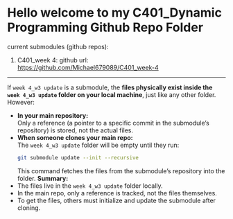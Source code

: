 # Hello welcome to my C401_Dynamic Programming Github Repo Folder



current submodules (github repos):
1. C401_week 4:
github url: https://github.com/Michael679089/C401_week-4

------

If `week 4_w3 update` is a submodule, the **files physically exist inside the `week 4_w3 update` folder on your local machine**, just like any other folder. However:
- **In your main repository:**  
  Only a reference (a pointer to a specific commit in the submodule’s repository) is stored, not the actual files.
- **When someone clones your main repo:**  
  The `week 4_w3 update` folder will be empty until they run:
  ```bash
  git submodule update --init --recursive
  ```
  This command fetches the files from the submodule’s repository into the folder.
**Summary:**  
- The files live in the `week 4_w3 update` folder locally.
- In the main repo, only a reference is tracked, not the files themselves.
- To get the files, others must initialize and update the submodule after cloning.